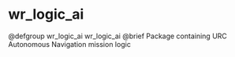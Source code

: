 # wr_logic_ai

@defgroup wr_logic_ai wr_logic_ai
@brief Package containing URC Autonomous Navigation mission logic
